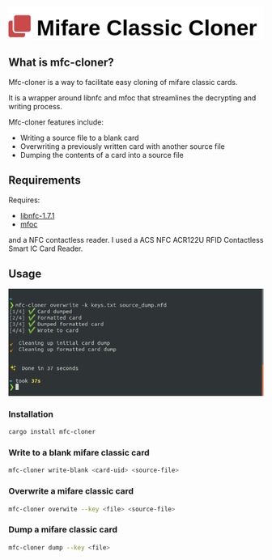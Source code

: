 
![banner](assets/logo.png)

## What is mfc-cloner?

Mfc-cloner is a way to facilitate easy cloning of mifare classic cards.

It is a wrapper around libnfc and mfoc that streamlines the decrypting and writing process.

Mfc-cloner features include:

- Writing a source file to a blank card
- Overwriting a previously written card with another source file
- Dumping the contents of a card into a source file

## Requirements

Requires:
- [libnfc-1.7.1](https://github.com/nfc-tools/libnfc/releases/tag/libnfc-1.7.1) 
- [mfoc](https://github.com/nfc-tools/mfoc)

and a NFC contactless reader. I used a ACS NFC ACR122U RFID Contactless Smart IC Card Reader.


## Usage

![banner](assets/screenshot.png)

### Installation 

```bash
cargo install mfc-cloner
```


### Write to a blank mifare classic card

```bash
mfc-cloner write-blank <card-uid> <source-file>
```


### Overwrite a mifare classic card

```bash
mfc-cloner overwite --key <file> <source-file>
```


### Dump a mifare classic card

```bash
mfc-cloner dump --key <file> 
```
